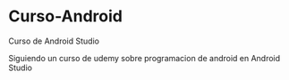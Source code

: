# Curso-Android
Curso de Android Studio

Siguiendo un curso de udemy sobre programacion de android en Android Studio
